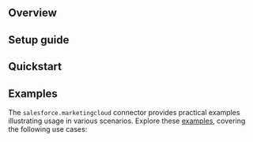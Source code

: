## Overview

[//]: # (TODO: Add overview mentioning the purpose of the module, supported REST API versions, and other high-level details.)

## Setup guide

[//]: # (TODO: Add detailed steps to obtain credentials and configure the module.)

## Quickstart

[//]: # (TODO: Add a quickstart guide to demonstrate a basic functionality of the module, including sample code snippets.)

## Examples

The `salesforce.marketingcloud` connector provides practical examples illustrating usage in various scenarios. Explore these [examples](https://github.com/module-ballerinax-salesforce.marketingcloud/tree/main/examples/), covering the following use cases:

[//]: # (TODO: Add examples)
